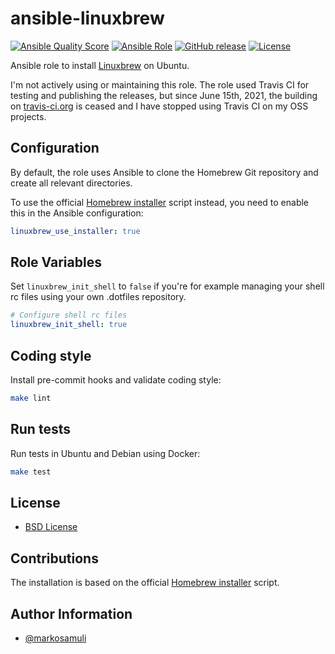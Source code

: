 # ansible-linuxbrew

[![Ansible Quality Score](https://img.shields.io/ansible/quality/42044.svg)](https://galaxy.ansible.com/markosamuli/linuxbrew)
[![Ansible Role](https://img.shields.io/ansible/role/42044.svg)](https://galaxy.ansible.com/markosamuli/linuxbrew)
[![GitHub release](https://img.shields.io/github/release/markosamuli/ansible-linuxbrew.svg)](https://github.com/markosamuli/ansible-linuxbrew/releases)
[![License](https://img.shields.io/github/license/markosamuli/ansible-linuxbrew.svg)](https://github.com/markosamuli/ansible-linuxbrew/blob/master/LICENSE)

Ansible role to install [Linuxbrew](http://linuxbrew.sh/) on Ubuntu.

I'm not actively using or maintaining this role. The role used Travis CI for
testing and publishing the releases, but since June 15th, 2021, the building
on [travis-ci.org](https://www.travis-ci.org/) is ceased and I have stopped
using Travis CI on my OSS projects.

## Configuration

By default, the role uses Ansible to clone the Homebrew Git repository and
create all relevant directories.

To use the official [Homebrew installer][homebrew-installer] script instead,
you need to enable this in the Ansible configuration:

```yaml
linuxbrew_use_installer: true
```

## Role Variables

Set `linuxbrew_init_shell` to `false` if you're for example managing your shell
rc files using your own .dotfiles repository.

```yaml
# Configure shell rc files
linuxbrew_init_shell: true
```

## Coding style

Install pre-commit hooks and validate coding style:

```bash
make lint
```

## Run tests

Run tests in Ubuntu and Debian using Docker:

```bash
make test
```

## License

- [BSD License](LICENSE)

## Contributions

The installation is based on the official [Homebrew installer][homebrew-installer]
script.

[homebrew-installer]: https://github.com/Linuxbrew/install

## Author Information

- [@markosamuli](https://github.com/markosamuli)
